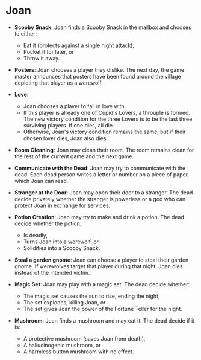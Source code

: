 # Joan

* **Scooby Snack**: Joan finds a Scooby Snack in the mailbox and chooses to either:
  * Eat it (protects against a single night attack),
  * Pocket it for later, or
  * Throw it away.

* **Posters**: Joan chooses a player they dislike. The next day, the game master announces that posters have been found around the village depicting that player as a werewolf.

* **Love**:
  * Joan chooses a player to fall in love with.
  * If this player is already one of Cupid's Lovers, a throuple is formed. The new victory condition for the three Lovers is to be the last three surviving players. If one dies, all die.
  * Otherwise, Joan's victory condition remains the same, but if their chosen lover dies, Joan also dies.

* **Room Cleaning**: Joan may clean their room. The room remains clean for the rest of the current game and the next game.

* **Communicate with the Dead**: Joan may try to communicate with the dead. Each dead person writes a letter or number on a piece of paper, which Joan can read.

* **Stranger at the Door**: Joan may open their door to a stranger. The dead decide privately whether the stranger is powerless or a god who can protect Joan in exchange for services.

* **Potion Creation**: Joan may try to make and drink a potion. The dead decide whether the potion:
  * Is deadly,
  * Turns Joan into a werewolf, or
  * Solidifies into a Scooby Snack.

* **Steal a garden gnome**: Joan can choose a player to steal their garden gnome. If werewolves target that player during that night, Joan dies instead of the intended victim.

* **Magic Set**: Joan may play with a magic set. The dead decide whether:
  * The magic set causes the sun to rise, ending the night,
  * The set explodes, killing Joan, or
  * The set gives Joan the power of the Fortune Teller for the night.

* **Mushroom**: Joan finds a mushroom and may eat it. The dead decide if it is:
  * A protective mushroom (saves Joan from death),
  * A hallucinogenic mushroom, or
  * A harmless button mushroom with no effect.
